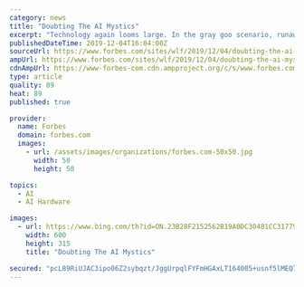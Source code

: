```yaml
---
category: news
title: "Doubting The AI Mystics"
excerpt: "Technology again looms large. In the gray goo scenario, runaway self-replicating nanobots consume all of the Earth’s biomass. Thinking along similar lines, philosopher Nick Bostrom imagines an AI-enhanced paperclip machine that, ruthlessly following its prime directive to make paperclips, liquidates mankind and converts the planet into a ..."
publishedDateTime: 2019-12-04T16:04:00Z
sourceUrl: https://www.forbes.com/sites/wlf/2019/12/04/doubting-the-ai-mystics/
ampUrl: https://www.forbes.com/sites/wlf/2019/12/04/doubting-the-ai-mystics/amp/
cdnAmpUrl: https://www-forbes-com.cdn.ampproject.org/c/s/www.forbes.com/sites/wlf/2019/12/04/doubting-the-ai-mystics/amp/
type: article
quality: 89
heat: 89
published: true

provider:
  name: Forbes
  domain: forbes.com
  images:
    - url: /assets/images/organizations/forbes.com-50x50.jpg
      width: 50
      height: 50

topics:
  - AI
  - AI Hardware

images:
  - url: https://www.bing.com/th?id=ON.23B28F2152562B19A0DC30481CC31779
    width: 600
    height: 315
    title: "Doubting The AI Mystics"

secured: "pcL89RiUJAC3ipo06Z2sybqzt/JggUrpqlFYFmHGAxLT164005+usnf5lMEQ7uuUIYbxuAFRtlmqYX4mFh2puBSBWOpBur+bjFoOsL32aGoX82ewKKagcGkseiP1nTI7C3hHu342QftLen8KNV2MCQnq6WYfGTIsah6Qz8JX9zmRZdYmcHLC9Tjn1oI+ngcUy44kcLRzQGMcbKfdBWmfte3rK0AUFnXaUx5B7Co25Ug7KE3qPCGKNmKx59sQbrB9pJ6tfOjHvTQ+5+LjwGvE6g==;PuXFbU+SVaUTgTr/8oSktw=="
---
```


